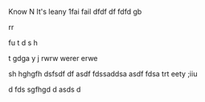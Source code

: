 Know
N
It's leany 
1fai
 fail
dfdf
df
fdfd
gb

rr

fu
t
d
s
h


t
gdga
y
j
rwrw
werer
erwe

sh
hghgfh
dsfsdf
df
asdf
fdssaddsa
asdf
fdsa
trt
eety
;iiu

d
fds
sgfhgd
d
asds
d



